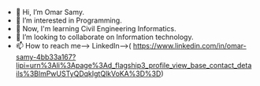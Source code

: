 - 👋 Hi, I’m Omar Samy.
- 👀 I’m interested in Programming.
- 🌱 Now, I'm learning Civil Engineering Informatics.
- 💞️ I’m looking to collaborate on Information technology.
- 📫 How to reach me-->
LinkedIn-->( https://www.linkedin.com/in/omar-samy-4bb33a167?lipi=urn%3Ali%3Apage%3Ad_flagship3_profile_view_base_contact_details%3BlmPwUSTyQDqkIgtQlkVoKA%3D%3D)

<!---
omarsamy3/omarsamy3 is a ✨ special ✨ repository because its `README.md` (this file) appears on your GitHub profile.
You can click the Preview link to take a look at your changes.
--->
